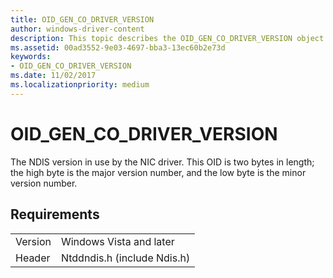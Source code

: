 ```yaml
---
title: OID_GEN_CO_DRIVER_VERSION
author: windows-driver-content
description: This topic describes the OID_GEN_CO_DRIVER_VERSION object identifier (OID).
ms.assetid: 00ad3552-9e03-4697-bba3-13ec60b2e73d
keywords:
- OID_GEN_CO_DRIVER_VERSION
ms.date: 11/02/2017
ms.localizationpriority: medium
---
```


# OID_GEN_CO_DRIVER_VERSION

The NDIS version in use by the NIC driver. This OID is two bytes in length; the high byte is the major version number, and the low byte is the minor version number.

## Requirements

| | |
| --- | --- |
| Version | Windows Vista and later |
| Header | Ntddndis.h (include Ndis.h) |

